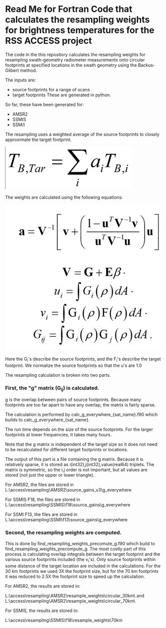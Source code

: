 # Read Me for Fortran Code that calculates the resampling weights for brightness temperatures for the RSS ACCESS project
The code in the this repository calculates the resampling weights for resampling swath-geometry 
radiometer measurements onto circular footprints at specified locations in the swath geometry using the Backus-Gilbert method.

The inputs are:
* source footprints for a range of scans
* target footprints
These are generated in python.

So far, these have been generated for:
* AMSR2
* SSMIS
* SSM/I

The resampling uses a weighted average of the source footprints to closely approximate the
target footprint.

![Equation 1](Eq1.PNG " ")

The weights are calculated using the following equations:

![Equation 2-6](Eq2-6.PNG " ")

Here the G<sub>i</sub>'s describe the source footprints, and the F<sub>i</sub>'s describe the target footprint.  We normalize the source footprints so that the u's are 1.0

The resampling calculation is broken into two parts.

### First, the "g" matrix (G<sub>ij</sub>) is calculated.  
g is the overlap between pairs of source footprints.  Because
many footprints are too far apart to have any overlap, the matrix is fairly sparse.

The calculation is performed by calc_g_everywhere_{sat_name}.f90 which builds to calc_g_everywhere_{sat_name}.  

The run time depends on the size of the source footprints.  For the larger footprints at lower frequencies, it takes many hours.

Note that the g matrix is independent of the target size so it does not need to be recalculated for different target footprints or locations.

The output of this part is a file containing the g matrix.  Because it is relatively sparse, it is stored as i(int32),j(int32),value(real64) triplets.  The matrix is symmetric, so the i,j order is not important, but all values are stored (not just the upper or lower triangle).  

For AMSR2, the files are stored in L:\access\resampling\AMSR2\source_gains_v3\g_everywhere

For SSMIS F18, the files are stored in L:\access\resampling\SSMIS\f18\source_gains\g_everywhere

For SSMI F13, the files are stored in L:\access\resampling\SSMI\f13\source_gains\g_everywhere

### Second, the resampling weights are computed.  
This is done by find_resampling_weights_precomute_g.f90 which build to find_resampling_weights_precompute_g.  The most costly part of this process is calculating overlap integrals between the target footprint and the various source footprints included (the v<sub>i</sub>'s).  Only source footprints within some distance of the target location are included in the calculations.  For the 30 km footprints we used 3X the footprint size, but for the 70 km footprints it was reduced to 2.5X the footprint size to speed up the calculation.

For AMSR2, the results are stored in:

L:\access\resampling\AMSR2\resample_weights\circular_30km\ and
L:\access\resampling\AMSR2\resample_weights\circular_70km\

For SSMIS, the results are stored in:

L:\access\resampling\SSMIS\f18\resample_weights\70km


